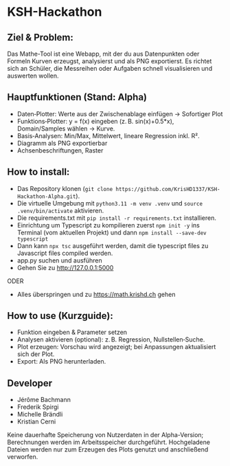 # KSH-Hackathon

## Ziel & Problem:
Das Mathe-Tool ist eine Webapp, mit der du aus Datenpunkten oder Formeln Kurven erzeugst, analysierst und als PNG exportierst. Es richtet sich an Schüler, die Messreihen oder Aufgaben schnell visualisieren und auswerten wollen.

## Hauptfunktionen (Stand: Alpha)
* Daten‑Plotter: Werte aus der Zwischenablage einfügen -> Sofortiger Plot
* Funktions‑Plotter: y = f(x) eingeben (z. B. sin(x)+0.5*x), Domain/Samples wählen → Kurve.
* Basis‑Analysen: Min/Max, Mittelwert, lineare Regression inkl. R².
* Diagramm als PNG exportierbar
* Achsenbeschriftungen, Raster

## How to install:
* Das Repository klonen (```git clone https://github.com/KrisHD1337/KSH-Hackathon-Alpha.git```).
* Die virtuelle Umgebung mit ```python3.11 -m venv .venv``` und ```source .venv/bin/activate``` aktivieren.
* Die requirements.txt mit ```pip install -r requirements.txt``` installieren.
* Einrichtung um Typescript zu kompilieren zuerst ```npm init -y``` ins Terminal (vom aktuellen Projekt) und dann ```npm install --save-dev typescript```
* Dann kann ```npx tsc``` ausgeführt werden, damit die typescript files zu Javascript files compiled werden.
* app.py suchen und ausführen
* Gehen Sie zu http://127.0.0.1:5000

ODER
* Alles überspringen und zu https://math.krishd.ch gehen

## How to use (Kurzguide): 
* Funktion eingeben & Parameter setzen
* Analysen aktivieren (optional): z. B. Regression, Nullstellen‑Suche.
* Plot erzeugen: Vorschau wird angezeigt; bei Anpassungen aktualisiert sich der Plot.
* Export: Als PNG herunterladen.

## Developer
* Jérôme Bachmann
* Frederik Spirgi
* Michelle Brändli
* Kristian Cerni

Keine dauerhafte Speicherung von Nutzerdaten in der Alpha-Version; Berechnungen werden im Arbeitsspeicher durchgeführt. Hochgeladene Dateien werden nur zum Erzeugen des Plots genutzt und anschließend verworfen.
